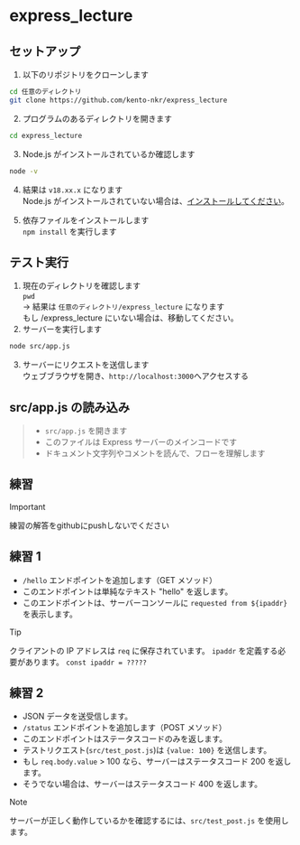 # express_lecture

## セットアップ
1. 以下のリポジトリをクローンします
  ```sh
  cd 任意のディレクトリ
  git clone https://github.com/kento-nkr/express_lecture
  ```
2. プログラムのあるディレクトリを開きます  
  ```sh
  cd express_lecture
  ```
3. Node.js がインストールされているか確認します  
  ```sh
  node -v
  ```
4. 結果は ```v18.xx.x``` になります  
   Node.js がインストールされていない場合は、[インストールしてください](https://qiita.com/echolimitless/items/83f8658cf855de04b9ce)。 
  
5. 依存ファイルをインストールします  
  `npm install` を実行します

## テスト実行  
1. 現在のディレクトリを確認します  
`pwd`  
-> 結果は `任意のディレクトリ/express_lecture` になります  
もし /express_lecture にいない場合は、移動してください。
2. サーバーを実行します  
```sh
node src/app.js
```  
3. サーバーにリクエストを送信します  
ウェブブラウザを開き、`http://localhost:3000`へアクセスする

## src/app.js の読み込み
> - `src/app.js` を開きます  
> - このファイルは Express サーバーのメインコードです  
> - ドキュメント文字列やコメントを読んで、フローを理解します  


## 練習
> [!IMPORTANT]
> 練習の解答をgithubにpushしないでください

## 練習 1
- `/hello` エンドポイントを追加します（GET メソッド）
- このエンドポイントは単純なテキスト "hello" を返します。
- このエンドポイントは、サーバーコンソールに `requested from ${ipaddr}` を表示します。  

> [!TIP]
> クライアントの IP アドレスは `req` に保存されています。
> `ipaddr` を定義する必要があります。 `const ipaddr = ?????`

## 練習 2
- JSON データを送受信します。
- `/status` エンドポイントを追加します（POST メソッド）
- このエンドポイントはステータスコードのみを返します。
- テストリクエスト(`src/test_post.js`)は `{value: 100}` を送信します。  
- もし `req.body.value` > 100 なら、サーバーはステータスコード 200 を返します。
- そうでない場合は、サーバーはステータスコード 400 を返します。
> [!NOTE]
> サーバーが正しく動作しているかを確認するには、`src/test_post.js` を使用します。
